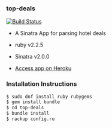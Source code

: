 ### top-deals

[![Build Status](https://travis-ci.org/frida-kiriakos/top-deals.svg?branch=master)](https://travis-ci.org/frida-kiriakos/top-deals)

- A Sinatra App for parsing hotel deals

- ruby v2.2.5

- Sinatra v2.0.0

- [Access app on Heroku](https://evening-cliffs-85685.herokuapp.com/)

### Installation Instructions

```sh
$ sudo dnf install ruby rubygems
$ gem install bundle
$ cd top-deals
$ bundle install
$ rackup config.ru
```
